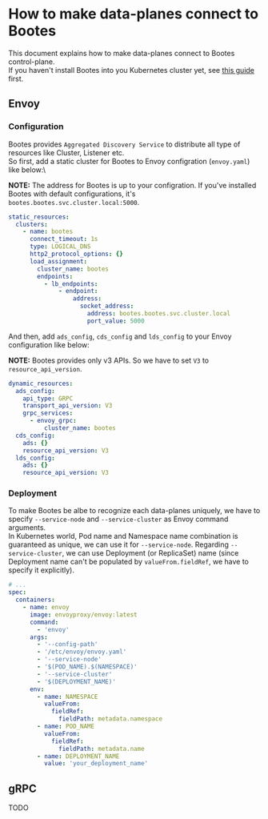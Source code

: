 # How to make data-planes connect to Bootes

This document explains how to make data-planes connect to Bootes control-plane.\
If you haven't install Bootes into you Kubernetes cluster yet, see [this guide](https://github.com/110y/bootes/blob/master/doc/installation.md) first.

## Envoy

### Configuration

Bootes provides `Aggregated Discovery Service` to distribute all type of resources like Cluster, Listener etc.\
So first, add a static cluster for Bootes to Envoy configration (`envoy.yaml`) like below:\

**NOTE:** The address for Bootes is up to your configration. If you've installed Bootes with default configurations, it's `bootes.bootes.svc.cluster.local:5000`.

```yaml
static_resources:
  clusters:
    - name: bootes
      connect_timeout: 1s
      type: LOGICAL_DNS
      http2_protocol_options: {}
      load_assignment:
        cluster_name: bootes
        endpoints:
          - lb_endpoints:
              - endpoint:
                  address:
                    socket_address:
                      address: bootes.bootes.svc.cluster.local
                      port_value: 5000
```

And then, add `ads_config`, `cds_config` and `lds_config` to your Envoy configuration like below:

**NOTE:** Bootes provides only v3 APIs. So we have to set `V3` to `resource_api_version`.

```yaml
dynamic_resources:
  ads_config:
    api_type: GRPC
    transport_api_version: V3
    grpc_services:
      - envoy_grpc:
          cluster_name: bootes
  cds_config:
    ads: {}
    resource_api_version: V3
  lds_config:
    ads: {}
    resource_api_version: V3
```

### Deployment

To make Bootes be albe to recognize each data-planes uniquely, we have to specify `--service-node` and `--service-cluster` as Envoy command arguments.\
In Kubernetes world, Pod name and Namespace name combination is guaranteed as unique, we can use it for `--service-node`. Regarding `--service-cluster`, we can use Deployment (or ReplicaSet) name (since Deployment name can't be populated by `valueFrom.fieldRef`, we have to specify it explicitly).

```yaml
# ...
spec:
  containers:
    - name: envoy
      image: envoyproxy/envoy:latest
      command:
        - 'envoy'
      args:
        - '--config-path'
        - '/etc/envoy/envoy.yaml'
        - '--service-node'
        - '$(POD_NAME).$(NAMESPACE)'
        - '--service-cluster'
        - '$(DEPLOYMENT_NAME)'
      env:
        - name: NAMESPACE
          valueFrom:
            fieldRef:
              fieldPath: metadata.namespace
        - name: POD_NAME
          valueFrom:
            fieldRef:
              fieldPath: metadata.name
        - name: DEPLOYMENT_NAME
          value: 'your_deployment_name'
```

## gRPC

TODO

